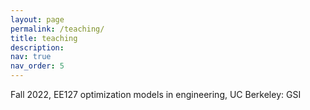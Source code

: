```yaml
---
layout: page
permalink: /teaching/
title: teaching
description:
nav: true
nav_order: 5
---
```


Fall 2022, EE127 optimization models in engineering, UC Berkeley: GSI
